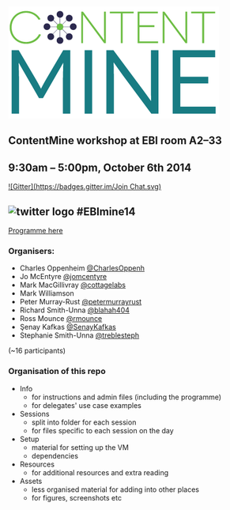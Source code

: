 
![ContentMine logo](https://github.com/ContentMine/ebi_workshop_20141006/raw/master/setup/CM_logo.png)


## ContentMine workshop at EBI room A2–33
## 9:30am – 5:00pm, October 6th 2014
[![Gitter](https://badges.gitter.im/Join Chat.svg)](https://gitter.im/ContentMine/ebi_workshop_20141006?utm_source=badge&utm_medium=badge&utm_campaign=pr-badge&utm_content=badge)

## <img src="http://www.biddlestudios.com/images/twitter_favicon.png" alt="twitter logo" style="width:10px;height:10px"> \#EBImine14

[Programme here](https://github.com/ContentMine/ebi_workshop_20141006/blob/master/info/EBI_programme.pdf?raw=true)

### Organisers:
- Charles Oppenheim [@CharlesOppenh](https://twitter.com/CharlesOppenh)
- Jo McEntyre [@jomcentyre](https://twitter.com/jomcentyre)
- Mark MacGillivray [@cottagelabs](https://twitter.com/cottagelabs)
- Mark Williamson 
- Peter Murray-Rust [@petermurrayrust](https://twitter.com/petermurrayrust)
- Richard Smith-Unna [@blahah404](https://twitter.com/blahah404)
- Ross Mounce [@rmounce](https://twitter.com/rmounce)
- Şenay Kafkas [@SenayKafkas](https://twitter.com/SenayKafkas)
- Stephanie Smith-Unna [@treblesteph](https://twitter.com/treblesteph)

(~16 participants)

### Organisation of this repo
- Info
  - for instructions and admin files (including the programme)
  - for delegates' use case examples
- Sessions
  - split into folder for each session
  - for files specific to each session on the day
- Setup
  - material for setting up the VM
  - dependencies
- Resources
  - for additional resources and extra reading
- Assets
  - less organised material for adding into other places
  - for figures, screenshots etc
